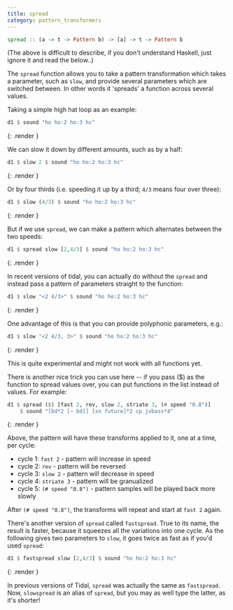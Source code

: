 ```yaml
---
title: spread
category: pattern_transformers
---
```


~~~~ haskell
spread :: (a -> t -> Pattern b) -> [a] -> t -> Pattern b
~~~~

(The above is difficult to describe, if you don't understand Haskell,
just ignore it and read the below..)

The `spread` function allows you to take a pattern transformation
which takes a parameter, such as `slow`, and provide several
parameters which are switched between. In other words it 'spreads' a
function across several values.

Taking a simple high hat loop as an example:

~~~~ haskell
d1 $ sound "ho ho:2 ho:3 hc"
~~~~
{: .render }

We can slow it down by different amounts, such as by a half:

~~~~ haskell
d1 $ slow 2 $ sound "ho ho:2 ho:3 hc"
~~~~
{: .render }

Or by four thirds (i.e. speeding it up by a third; `4/3` means four over
three):

~~~~ haskell
d1 $ slow (4/3) $ sound "ho ho:2 ho:3 hc"
~~~~
{: .render }

But if we use `spread`, we can make a pattern which alternates between
the two speeds:

~~~~ haskell
d1 $ spread slow [2,4/3] $ sound "ho ho:2 ho:3 hc"
~~~~
{: .render }

In recent versions of tidal, you can actually do without the `spread` and instead pass a pattern of parameters straight to the function:

~~~~ haskell
d1 $ slow "<2 4/3>" $ sound "ho ho:2 ho:3 hc"
~~~~
{: .render }

One advantage of this is that you can provide polyphonic parameters, e.g.:

~~~~ haskell
d1 $ slow "<2 4/3, 3>" $ sound "ho ho:2 ho:3 hc"
~~~~
{: .render }

This is quite experimental and might not work with all functions yet.

There is another nice trick you can use here -- if you pass ($) as the
function to spread values over, you can put functions in the list
instead of values. For example:

~~~~ haskell
d1 $ spread ($) [fast 2, rev, slow 2, striate 3, (# speed "0.8")]
    $ sound "[bd*2 [~ bd]] [sn future]*2 cp jvbass*4"
~~~~
{: .render }

Above, the pattern will have these transforms applied to it, one at a time, per cycle:

* cycle 1: `fast 2` - pattern will increase in speed
* cycle 2: `rev` - pattern will be reversed
* cycle 3: `slow 2` - pattern will decrease in speed
* cycle 4: `striate 3` - pattern will be granualized
* cycle 5: `(# speed "0.8")` - pattern samples will be played back more slowly

After `(# speed "0.8")`, the transforms will repeat and start at `fast 2` again.

There's another version of `spread` called `fastspread`. True to its name, the result is faster, because it squeezes all the variations into one cycle. As the following gives two parameters to `slow`, it goes twice as fast as if you'd used `spread`:

~~~~ haskell
d1 $ fastspread slow [2,4/3] $ sound "ho ho:2 ho:3 hc"
~~~~
{: .render }

In previous versions of Tidal, `spread` was actually the same as `fastspread`. Now, `slowspread` is an alias of `spread`, but you may as well type the latter, as it's shorter!
